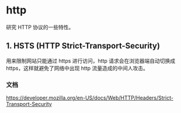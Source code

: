 # http

研究 HTTP 协议的一些特性。

## 1. HSTS (HTTP Strict-Transport-Security)

用来限制网站只能通过 https 进行访问，http 请求会在浏览器端自动切换成 https，这样就避免了网络中出现 http 流量造成的中间人攻击。

### 文档

https://developer.mozilla.org/en-US/docs/Web/HTTP/Headers/Strict-Transport-Security
